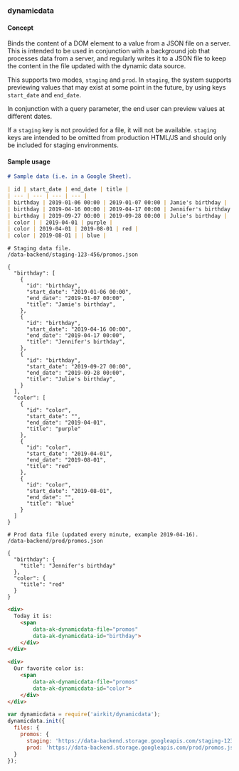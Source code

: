 ### dynamicdata

#### Concept

Binds the content of a DOM element to a value from a JSON file on a server.
This is intended to be used in conjunction with a background job that processes
data from a server, and regularly writes it to a JSON file to keep the content
in the file updated with the dynamic data source.

This supports two modes, `staging` and `prod`. In `staging`, the system
supports previewing values that may exist at some point in the future, by using
keys `start_date` and `end_date`.

In conjunction with a query parameter, the end user can preview values at
different dates.

If a `staging` key is not provided for a file, it will not be available.
`staging` keys are intended to be omitted from production HTML/JS and should
only be included for staging environments.

#### Sample usage

```markdown
# Sample data (i.e. in a Google Sheet).

| id | start_date | end_date | title |
| --- | --- | --- | --- |
| birthday | 2019-01-06 00:00 | 2019-01-07 00:00 | Jamie's birthday |
| birthday | 2019-04-16 00:00 | 2019-04-17 00:00 | Jennifer's birthday |
| birthday | 2019-09-27 00:00 | 2019-09-28 00:00 | Julie's birthday |
| color | | 2019-04-01 | purple |
| color | 2019-04-01 | 2019-08-01 | red |
| color | 2019-08-01 | | blue |
```

```
# Staging data file.
/data-backend/staging-123-456/promos.json

{
  "birthday": [
    {
      "id": "birthday",
      "start_date": "2019-01-06 00:00",
      "end_date": "2019-01-07 00:00",
      "title": "Jamie's birthday",
    },
    {
      "id": "birthday",
      "start_date": "2019-04-16 00:00",
      "end_date": "2019-04-17 00:00",
      "title": "Jennifer's birthday",
    },
    {
      "id": "birthday",
      "start_date": "2019-09-27 00:00",
      "end_date": "2019-09-28 00:00",
      "title": "Julie's birthday",
    }
  ],
  "color": [
    {
      "id": "color",
      "start_date": "",
      "end_date": "2019-04-01",
      "title": "purple"
    },
    {
      "id": "color",
      "start_date": "2019-04-01",
      "end_date": "2019-08-01",
      "title": "red"
    },
    {
      "id": "color",
      "start_date": "2019-08-01",
      "end_date": "",
      "title": "blue"
    }
  ]
}
```

```
# Prod data file (updated every minute, example 2019-04-16).
/data-backend/prod/promos.json

{
  "birthday": {
    "title": "Jennifer's birthday"
  },
  "color": {
    "title": "red"
  }
}
```

```html
<div>
  Today it is:
    <span
        data-ak-dynamicdata-file="promos"
        data-ak-dynamicdata-id="birthday">
    </div>
</div>

<div>
  Our favorite color is:
    <span
        data-ak-dynamicdata-file="promos"
        data-ak-dynamicdata-id="color">
    </div>
</div>
```

```javascript
var dynamicdata = require('airkit/dynamicdata');
dynamicdata.init({
  files: {
    promos: {
      staging: 'https://data-backend.storage.googleapis.com/staging-123-456/promos.json'
      prod: 'https://data-backend.storage.googleapis.com/prod/promos.json'
  }
});
```
